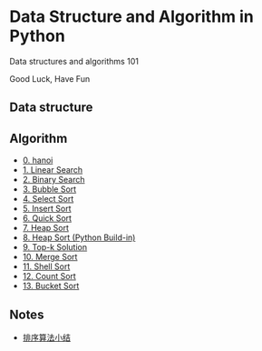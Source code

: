 # Data Structure and Algorithm in Python
Data structures and algorithms 101<br>

Good Luck, Have Fun

## Data structure

## Algorithm
* [0. hanoi](./Algorithm/0.hanoi.py)
* [1. Linear Search](./Algorithm/1.Linear_search.py)
* [2. Binary Search](./Algorithm/2.Binary_search.py)
* [3. Bubble Sort](./Algorithm/3.Bubble_sort.py)
* [4. Select Sort](./Algorithm/4.Select_sort.py)
* [5. Insert Sort](./Algorithm/5.Insert_sort.py)
* [6. Quick Sort](./Algorithm/6.Quick_sort.py)
* [7. Heap Sort](./Algorithm/7.Heap_sort.py)
* [8. Heap Sort (Python Build-in)](./Algorithm/8.Heap_sort_buildin.py)
* [9. Top-k Solution](./Algorithm/9.Heap_topk.py)
* [10. Merge Sort](./Algorithm/10.Merge_sort.py)
* [11. Shell Sort](./Algorithm/11.Shell_sort.py)
* [12. Count Sort](./Algorithm/12.Count_sort.py)
* [13. Bucket Sort](./Algorithm/13.Bucket_sort.py)


## Notes
* [排序算法小结](./Algorithm/排序算法.md)
